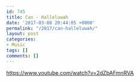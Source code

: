```yaml
---
id: 745
title: Can - Halleluwah
date: '2017-03-08 20:44:05 +0000'
permalink: "/2017/can-halleluwah/"
layout: post
categories:
- Music
tags: []
comments: []
---
```

<https://www.youtube.com/watch?v=2dZbAFmnRVA>